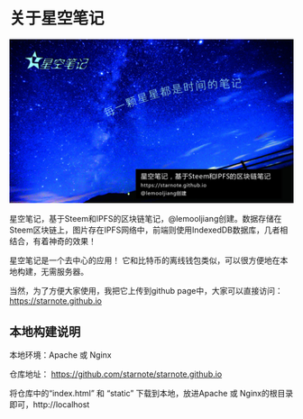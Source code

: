 # 关于星空笔记

![星空笔记](./img/starnote.jpg)


星空笔记，基于Steem和IPFS的区块链笔记，@lemooljiang创建。数据存储在Steem区块链上，图片存在IPFS网络中，前端则使用IndexedDB数据库，几者相结合，有着神奇的效果！

星空笔记是一个去中心的应用！ 它和比特币的离线钱包类似，可以很方便地在本地构建，无需服务器。

当然，为了方便大家使用，我把它上传到github page中，大家可以直接访问：https://starnote.github.io

## 本地构建说明
本地环境：Apache 或 Nginx

仓库地址： https://github.com/starnote/starnote.github.io

将仓库中的“index.html” 和 “static” 下载到本地，放进Apache 或 Nginx的根目录即可，http://localhost
